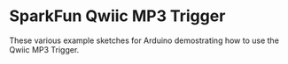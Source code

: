 SparkFun Qwiic MP3 Trigger
========================================

These various example sketches for Arduino demostrating how to use the Qwiic MP3 Trigger.